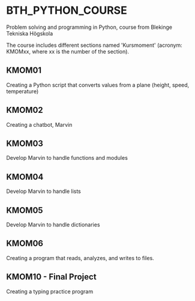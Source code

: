 # BTH_PYTHON_COURSE
Problem solving and programming in Python, course from Blekinge Tekniska Högskola

The course includes different sections named 'Kursmoment' (acronym: KMOMxx, where xx is the number of the section).

## KMOM01
Creating a Python script that converts values from a plane (height, speed, temperature)

## KMOM02
Creating a chatbot, Marvin

## KMOM03
Develop Marvin to handle functions and modules

## KMOM04
Develop Marvin to handle lists

## KMOM05
Develop Marvin to handle dictionaries

## KMOM06
Creating a program that reads, analyzes, and writes to files.

## KMOM10 - Final Project
Creating a typing practice program

